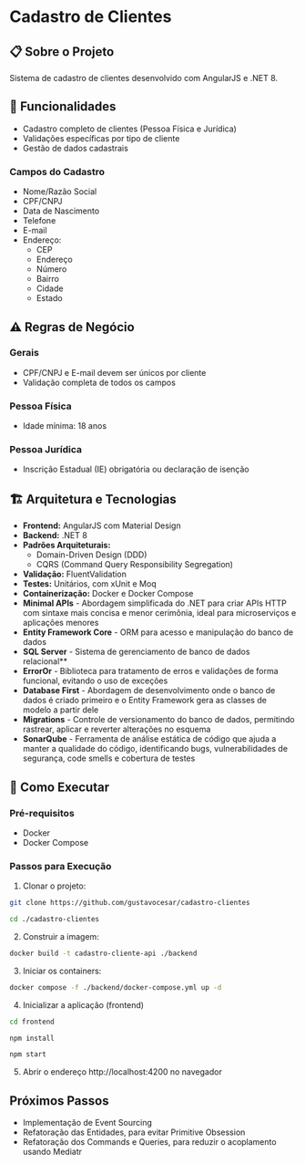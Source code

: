 # Cadastro de Clientes

## 📋 Sobre o Projeto
Sistema de cadastro de clientes desenvolvido com AngularJS e .NET 8.

## 🔧 Funcionalidades
- Cadastro completo de clientes (Pessoa Física e Jurídica)
- Validações específicas por tipo de cliente
- Gestão de dados cadastrais

### Campos do Cadastro
- Nome/Razão Social
- CPF/CNPJ
- Data de Nascimento
- Telefone
- E-mail
- Endereço:
  - CEP
  - Endereço
  - Número
  - Bairro
  - Cidade
  - Estado

## ⚠️ Regras de Negócio
### Gerais
- CPF/CNPJ e E-mail devem ser únicos por cliente
- Validação completa de todos os campos

### Pessoa Física
- Idade mínima: 18 anos

### Pessoa Jurídica
- Inscrição Estadual (IE) obrigatória ou declaração de isenção

## 🏗️ Arquitetura e Tecnologias
- **Frontend:** AngularJS com Material Design
- **Backend:** .NET 8
- **Padrões Arquiteturais:**
  - Domain-Driven Design (DDD)
  - CQRS (Command Query Responsibility Segregation)
- **Validação:** FluentValidation
- **Testes:** Unitários, com xUnit e Moq
- **Containerização:** Docker e Docker Compose
- **Minimal APIs** - Abordagem simplificada do .NET para criar APIs HTTP com sintaxe mais concisa e menor cerimônia, ideal para microserviços e aplicações menores
- **Entity Framework Core** - ORM para acesso e manipulação do banco de dados
- **SQL Server** - Sistema de gerenciamento de banco de dados relacional**
- **ErrorOr** - Biblioteca para tratamento de erros e validações de forma funcional, evitando o uso de exceções
- **Database First** - Abordagem de desenvolvimento onde o banco de dados é criado primeiro e o Entity Framework gera as classes de modelo a partir dele
- **Migrations** - Controle de versionamento do banco de dados, permitindo rastrear, aplicar e reverter alterações no esquema
- **SonarQube** - Ferramenta de análise estática de código que ajuda a manter a qualidade do código, identificando bugs, vulnerabilidades de segurança, code smells e cobertura de testes

## 🚀 Como Executar

### Pré-requisitos
- Docker
- Docker Compose

### Passos para Execução

1. Clonar o projeto:
```bash
git clone https://github.com/gustavocesar/cadastro-clientes

cd ./cadastro-clientes
```

2. Construir a imagem:
```bash
docker build -t cadastro-cliente-api ./backend
```

3. Iniciar os containers:
```bash
docker compose -f ./backend/docker-compose.yml up -d
```

4. Inicializar a aplicação (frontend)
```bash
cd frontend

npm install

npm start
```

5. Abrir o endereço http://localhost:4200 no navegador

## Próximos Passos
 - Implementação de Event Sourcing
 - Refatoração das Entidades, para evitar Primitive Obsession
 - Refatoração dos Commands e Queries, para reduzir o acoplamento usando  Mediatr
